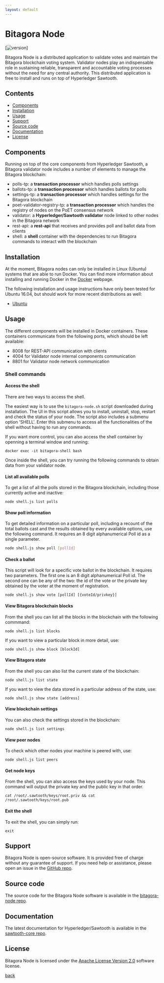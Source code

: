 ```yaml
---
layout: default
---
```

# Bitagora Node

[![version](https://img.shields.io/badge/version-0.0.2-blue.svg)]

Bitagora Node is a distributed application to validate votes and maintain the Bitagora
blockchain voting system. Validator nodes play an indispensable role in sustaining reliable,
transparent and accountable voting processes without the need for any central
authority. This distributed application is free to install and runs on top of Hyperledger
Sawtooth.

## Contents

- [Components](#components)
- [Installation](#installation)
- [Usage](#usage)
- [Support](#support)
- [Source code](#source-code)
- [Documentation](#documentation)
- [License](#license)

## Components

Running on top of the core components from Hyperledger Sawtooth, a Bitagora validator node
includes a number of elements to manage the Bitagora blockchain:

- polls-tp: a **transaction processor** which handles polls settings
- ballots-tp:  a **transaction processor** which handles ballots for polls
- settings-tp: a **transaction processor** which handles settings for the Bitagora blockchain
- poet-validator-registry-tp: a **transaction processor** which handles the registry of nodes on the PoET consensus network
- validator: a **Hyperledger/Sawtooth validator** node linked to other nodes in the Bitagora network
- rest-api: a **rest-api** that receives and provides poll and ballot data from clients
- shell: a **shell** container with the dependencies to run Bitagora commands to interact with the blockchain

## Installation

At the moment, Bitagora nodes can only be installed in Linux (Ubuntu) systems that are able to run Docker. 
You can find more information about installing and running Docker in the [Docker](https://www.docker.com/what-docker) webpage.

The following installation and usage instructions have only been tested for Ubuntu 16.04, but should work
for more recent distributions as well:

- [Ubuntu](./ubuntu.md)

## Usage

The different components will be installed in Docker containers. These containers communicate from the following ports, which should be left available:

- 8008 for REST-API communication with clients
- 4004 for Validator node internal components communication
- 8801 for Validator node network communication

### Shell commands

#### Access the shell

There are two ways to access the shell. 

The easiest way is to use the `bitagora-node.sh` script downloaded during installation. The UI in this script allows you to install, uninstall, stop, restart and check the status of your node. The script also includes a submenu option 'SHELL'. Enter this submenu to access all the functionalities of the shell without having to run any commands.

If you want more control, you can also access the shell container by openning a terminal window and running:

```
docker exec -it bitagora-shell bash
```

Once inside the shell, you can try running the following commands to obtain data from your validator node.

#### List all available polls

To get a list of all the polls stored in the Bitagora blockchain, including those currently active and inactive:

```
node shell.js list polls
```

#### Show poll information

To get detailed information on a particular poll, including a recount of the total ballots cast and the results obtained by every available options, use the following command. It requires an 8 digit alphanumerical Poll id as a single parameter.

```bash
node shell.js show poll [pollId]
```

#### Check a ballot

This script will look for a specific vote ballot in the blockchain. It requires two parameters.
The first one is an 8 digit alphanumerical Poll id. The second one can be any of the two: 
the id of the vote or the private key obtained by the voter at the moment of registration.

```
node shell.js show vote [pollId] [{voteId/privkey}]
```

#### View Bitagora blockchain blocks

From the shell you can list all the blocks in the blockchain with the following commmand:

```
node shell.js list blocks
```

If you want to view a particular block in more detail, use:

```
node shell.js show block [blockId] 
```

#### View Bitagora state

From the shell you can also list the current state of the blockchain:

```
node shell.js list state
```

If you want to view the data stored in a particular address of the state, use:

```
node shell.js show state [address]
```

#### View blockchain settings

You can also check the settings stored in the blockchain:

```
node shell.js list settings
```

#### View peer nodes

To check which other nodes your machine is peered with, use:

```
node shell.js list peers
```

#### Get node keys

From the shell, you can also access the keys used by your node. This command will output
the private key and the public key in that order.

```
cat /root/.sawtooth/keys/root.priv && cat /root/.sawtooth/keys/root.pub
```

#### Exit the shell

To exit the shell, you can simply run:

```
exit
```

## Support

Bitagora Node is open-source software. It is provided free of charge without
any guarantee of support. If you need help or assistance, please open an issue
in the [GitHub repo](https://github.com/Bitagora/bitagora-node/issues).

## Source code

The source code for the Bitagora Node software is available in the
[bitagora-node repo](https://github.com/bitagora/bitagora-node).

## Documentation

The latest documentation for Hyperledger/Sawtooth is available in the
[sawtooth-core repo](https://github.com/hyperledger/sawtooth-core).

## License

Bitagora Node is licensed under the [Apache License Version 2.0](http://www.apache.org/licenses/LICENSE-2.0)
software license.

[back](../../.)
